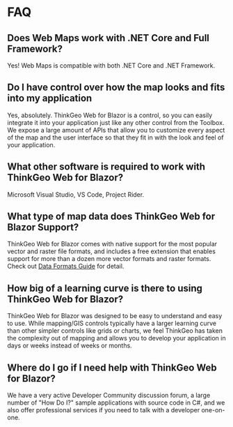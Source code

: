 # FAQ

## Does Web Maps work with .NET Core and Full Framework?

Yes! Web Maps is compatible with both .NET Core and .NET Framework.

## Do I have control over how the map looks and fits into my application

Yes, absolutely. ThinkGeo Web for Blazor is a control, so you can easily integrate it into your application just like any other control from the Toolbox. We expose a large amount of APIs that allow you to customize every aspect of the map and the user interface so that they fit in with the look and feel of your application.

## What other software is required to work with ThinkGeo Web for Blazor?

Microsoft Visual Studio, VS Code, Project Rider.

## What type of map data does ThinkGeo Web for Blazor Support?

ThinkGeo Web for Blazor comes with native support for the most popular vector and raster file formats, and includes a free extension that enables support for more than a dozen more vector formats and raster formats. Check out [Data Formats Guide](supported-data-formats) for detail.

## How big of a learning curve is there to using ThinkGeo Web for Blazor?

ThinkGeo Web for Blazor was designed to be easy to understand and easy to use. While mapping/GIS controls typically have a larger learning curve than other simpler controls like grids or charts, we feel ThinkGeo has taken the complexity out of mapping and allows you to develop your application in days or weeks instead of weeks or months.

## Where do I go if I need help with ThinkGeo Web for Blazor?

We have a very active Developer Community discussion forum, a large number of "How Do I?" sample applications with source code in C#, and we also offer professional services if you need to talk with a developer one-on-one.
